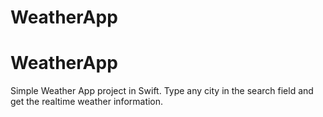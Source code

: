 # WeatherApp
# WeatherApp

Simple Weather App project in Swift.
Type any city in the search field and get the realtime weather information.
